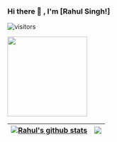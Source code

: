 ### Hi there 👋 , I'm [Rahul Singh!]

![visitors](https://visitor-badge.glitch.me/badge?page_id=page.id)

<img height="180em" src="https://github-readme-stats.vercel.app/api?username=rahulsingh336&show_icons=true&hide_border=true&&count_private=true&include_all_commits=true" />


| <a href="https://github.com/rahulsingh336/github-readme-stats"><img align="center" src="https://github-readme-stats.vercel.app/api?username=rahulsingh336&show_icons=true&include_all_commits=true&theme=buefy&hide_border=true" alt="Rahul's github stats" /></a> | <a href="https://github.com/rahulsingh336/github-readme-stats"><img align="center" src="https://github-readme-stats.vercel.app/api/top-langs/?username=rahulsingh336&layout=compact&theme=buefy&hide_border=true" /></a> |
| ------------- | ------------- |


<!--
**rahulsingh336/rahulsingh336** is a ✨ _special_ ✨ repository because its `README.md` (this file) appears on your GitHub profile.

Here are some ideas to get you started:

- 🔭 I’m currently working on ...
- 🌱 I’m currently learning ...
- 👯 I’m looking to collaborate on ...
- 🤔 I’m looking for help with ...
- 💬 Ask me about ...
- 📫 How to reach me: ...
- 😄 Pronouns: ...
- ⚡ Fun fact: ...
-->

